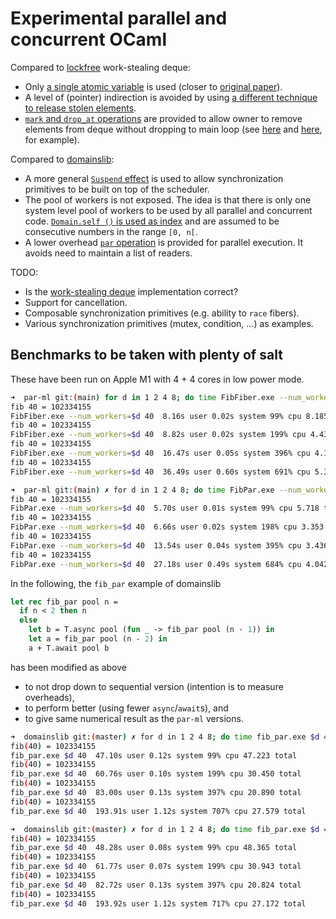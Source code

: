 # Experimental parallel and concurrent OCaml

Compared to [lockfree](https://github.com/ocaml-multicore/lockfree)
work-stealing deque:

- Only
  [a single atomic variable](https://github.com/polytypic/par-ml/blob/d64a7f5941409b3ce56a91912075ac27fdc5341f/src/main/DCYL.ml#L12)
  is used (closer to
  [original paper](https://www.semanticscholar.org/paper/Dynamic-circular-work-stealing-deque-Chase-Lev/f856a996e7aec0ea6db55e9247a00a01cb695090)).
- A level of (pointer) indirection is avoided by using
  [a different technique to release stolen elements](https://github.com/polytypic/par-ml/blob/d64a7f5941409b3ce56a91912075ac27fdc5341f/src/main/DCYL.ml#L37-L46).
- [`mark` and `drop_at` operations](https://github.com/polytypic/par-ml/blob/d64a7f5941409b3ce56a91912075ac27fdc5341f/src/main/DCYL.mli#L20-L25)
  are provided to allow owner to remove elements from deque without dropping to
  main loop (see
  [here](https://github.com/polytypic/par-ml/blob/d64a7f5941409b3ce56a91912075ac27fdc5341f/src/main/Par.ml#L156)
  and
  [here](https://github.com/polytypic/par-ml/blob/d64a7f5941409b3ce56a91912075ac27fdc5341f/src/main/Par.ml#L164),
  for example).

Compared to [domainslib](https://github.com/ocaml-multicore/domainslib):

- A more general
  [`Suspend` effect](https://github.com/polytypic/par-ml/blob/d64a7f5941409b3ce56a91912075ac27fdc5341f/src/main/Par.ml#L9)
  is used to allow synchronization primitives to be built on top of the
  scheduler.
- The pool of workers is not exposed. The idea is that there is only one system
  level pool of workers to be used by all parallel and concurrent code.
  [`Domain.self ()` is used as index](https://github.com/polytypic/par-ml/blob/d64a7f5941409b3ce56a91912075ac27fdc5341f/src/main/Par.ml#L90)
  and are assumed to be consecutive numbers in the range `[0, n[`.
- A lower overhead
  [`par` operation](https://github.com/polytypic/par-ml/blob/d64a7f5941409b3ce56a91912075ac27fdc5341f/src/main/Par.mli#L4-L6)
  is provided for parallel execution. It avoids need to maintain a list of
  readers.

TODO:

- Is the
  [work-stealing deque](https://github.com/polytypic/par-ml/blob/d64a7f5941409b3ce56a91912075ac27fdc5341f/src/main/DCYL.ml)
  implementation correct?
- Support for cancellation.
- Composable synchronization primitives (e.g. ability to `race` fibers).
- Various synchronization primitives (mutex, condition, ...) as examples.

## Benchmarks to be taken with plenty of salt

These have been run on Apple M1 with 4 + 4 cores in low power mode.

```sh
➜  par-ml git:(main) for d in 1 2 4 8; do time FibFiber.exe --num_workers=$d 40; done
fib 40 = 102334155
FibFiber.exe --num_workers=$d 40  8.16s user 0.02s system 99% cpu 8.185 total
fib 40 = 102334155
FibFiber.exe --num_workers=$d 40  8.82s user 0.02s system 199% cpu 4.437 total
fib 40 = 102334155
FibFiber.exe --num_workers=$d 40  16.47s user 0.05s system 396% cpu 4.165 total
fib 40 = 102334155
FibFiber.exe --num_workers=$d 40  36.49s user 0.60s system 691% cpu 5.366 total
```

```sh
➜  par-ml git:(main) ✗ for d in 1 2 4 8; do time FibPar.exe --num_workers=$d 40; done
fib 40 = 102334155
FibPar.exe --num_workers=$d 40  5.70s user 0.01s system 99% cpu 5.718 total
fib 40 = 102334155
FibPar.exe --num_workers=$d 40  6.66s user 0.02s system 198% cpu 3.353 total
fib 40 = 102334155
FibPar.exe --num_workers=$d 40  13.54s user 0.04s system 395% cpu 3.436 total
fib 40 = 102334155
FibPar.exe --num_workers=$d 40  27.18s user 0.49s system 684% cpu 4.042 total
```

In the following, the `fib_par` example of domainslib

```ocaml
let rec fib_par pool n =
  if n < 2 then n
  else
    let b = T.async pool (fun _ -> fib_par pool (n - 1)) in
    let a = fib_par pool (n - 2) in
    a + T.await pool b
```

has been modified as above

- to not drop down to sequential version (intention is to measure overheads),
- to perform better (using fewer `async`/`await`s), and
- to give same numerical result as the `par-ml` versions.

```sh
➜  domainslib git:(master) ✗ for d in 1 2 4 8; do time fib_par.exe $d 40; done
fib(40) = 102334155
fib_par.exe $d 40  47.10s user 0.12s system 99% cpu 47.223 total
fib(40) = 102334155
fib_par.exe $d 40  60.76s user 0.10s system 199% cpu 30.450 total
fib(40) = 102334155
fib_par.exe $d 40  83.00s user 0.13s system 397% cpu 20.890 total
fib(40) = 102334155
fib_par.exe $d 40  193.91s user 1.12s system 707% cpu 27.579 total
```

```sh
➜  domainslib git:(master) ✗ for d in 1 2 4 8; do time fib_par.exe $d 40; done
fib(40) = 102334155
fib_par.exe $d 40  48.28s user 0.08s system 99% cpu 48.365 total
fib(40) = 102334155
fib_par.exe $d 40  61.77s user 0.07s system 199% cpu 30.943 total
fib(40) = 102334155
fib_par.exe $d 40  82.72s user 0.13s system 397% cpu 20.824 total
fib(40) = 102334155
fib_par.exe $d 40  193.92s user 1.12s system 717% cpu 27.172 total
```

